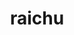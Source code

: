 ---
id: 26
title: raichu
types: [electric]
image: https://raw.githubusercontent.com/PokeAPI/sprites/master/sprites/pokemon/26.png
---